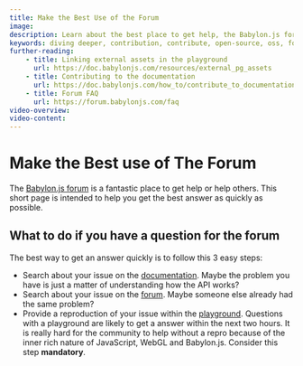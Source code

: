 ```yaml
---
title: Make the Best Use of the Forum
image: 
description: Learn about the best place to get help, the Babylon.js forum.
keywords: diving deeper, contribution, contribute, open-source, oss, forum
further-reading:
    - title: Linking external assets in the playground
      url: https://doc.babylonjs.com/resources/external_pg_assets
    - title: Contributing to the documentation
      url: https://doc.babylonjs.com/how_to/contribute_to_documentation
    - title: Forum FAQ
      url: https://forum.babylonjs.com/faq
video-overview:
video-content:
---
```


# Make the Best use of The Forum

The [Babylon.js forum](https://forum.babylonjs.com) is a fantastic place to get help or help others.
This short page is intended to help you get the best answer as quickly as possible.

## What to do if you have a question for the forum

The best way to get an answer quickly is to follow this 3 easy steps:
- Search about your issue on the [documentation](https://doc.babylonjs.com/search). Maybe the problem you have is just a matter of understanding how the API works?
- Search about your issue on the [forum](https://forum.babylonjs.com/search). Maybe someone else already had the same problem?
- Provide a reproduction of your issue within the [playground](https://playground.babylonjs.com). Questions with a playground are likely to get a answer within the next two hours. It is really hard for the community to help without a repro because of the inner rich nature of JavaScript, WebGL and Babylon.js. Consider this step **mandatory**.